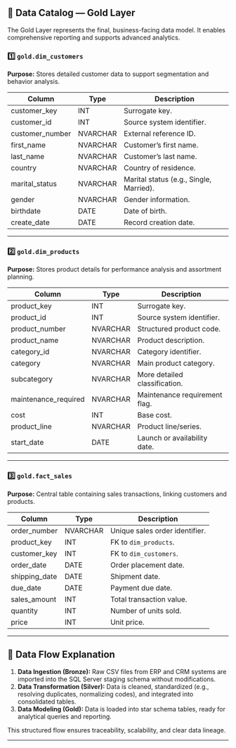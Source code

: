

## 📄 Data Catalog — Gold Layer

The Gold Layer represents the final, business-facing data model. It enables comprehensive reporting and supports advanced analytics.  

### 1️⃣ `gold.dim_customers`

**Purpose:** Stores detailed customer data to support segmentation and behavior analysis.

| Column          | Type      | Description                                |
|-----------------|-----------|--------------------------------------------|
| customer_key    | INT       | Surrogate key.                             |
| customer_id     | INT       | Source system identifier.                  |
| customer_number | NVARCHAR  | External reference ID.                     |
| first_name      | NVARCHAR  | Customer’s first name.                     |
| last_name       | NVARCHAR  | Customer’s last name.                      |
| country         | NVARCHAR  | Country of residence.                      |
| marital_status  | NVARCHAR  | Marital status (e.g., Single, Married).   |
| gender          | NVARCHAR  | Gender information.                        |
| birthdate       | DATE      | Date of birth.                             |
| create_date     | DATE      | Record creation date.                      |

---

### 2️⃣ `gold.dim_products`

**Purpose:** Stores product details for performance analysis and assortment planning.

| Column              | Type      | Description                                |
|---------------------|-----------|--------------------------------------------|
| product_key         | INT       | Surrogate key.                             |
| product_id          | INT       | Source system identifier.                  |
| product_number      | NVARCHAR  | Structured product code.                   |
| product_name        | NVARCHAR  | Product description.                       |
| category_id         | NVARCHAR  | Category identifier.                       |
| category            | NVARCHAR  | Main product category.                    |
| subcategory         | NVARCHAR  | More detailed classification.             |
| maintenance_required| NVARCHAR  | Maintenance requirement flag.            |
| cost                | INT       | Base cost.                                |
| product_line        | NVARCHAR  | Product line/series.                      |
| start_date          | DATE      | Launch or availability date.              |

---

### 3️⃣ `gold.fact_sales`

**Purpose:** Central table containing sales transactions, linking customers and products.

| Column        | Type      | Description                                |
|---------------|-----------|--------------------------------------------|
| order_number  | NVARCHAR  | Unique sales order identifier.             |
| product_key   | INT       | FK to `dim_products`.                     |
| customer_key  | INT       | FK to `dim_customers`.                    |
| order_date    | DATE      | Order placement date.                      |
| shipping_date | DATE      | Shipment date.                             |
| due_date      | DATE      | Payment due date.                          |
| sales_amount  | INT       | Total transaction value.                   |
| quantity      | INT       | Number of units sold.                      |
| price         | INT       | Unit price.                               |

---

## 🔄 Data Flow Explanation

1. **Data Ingestion (Bronze):** Raw CSV files from ERP and CRM systems are imported into the SQL Server staging schema without modifications.
2. **Data Transformation (Silver):** Data is cleaned, standardized (e.g., resolving duplicates, normalizing codes), and integrated into consolidated tables.
3. **Data Modeling (Gold):** Data is loaded into star schema tables, ready for analytical queries and reporting.

This structured flow ensures traceability, scalability, and clear data lineage.

---
